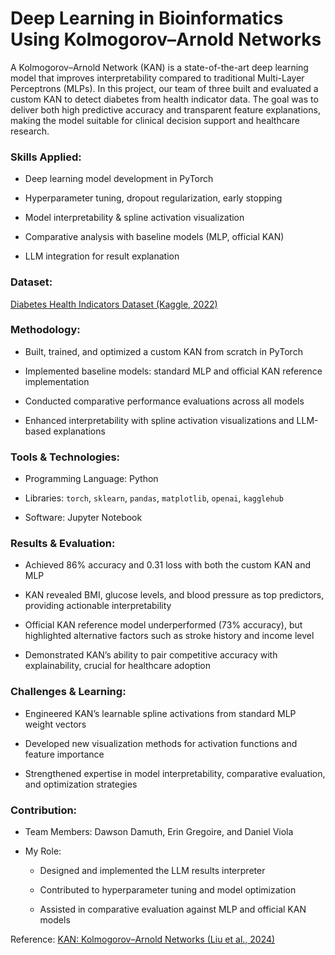 # Deep Learning in Bioinformatics Using Kolmogorov–Arnold Networks

A Kolmogorov–Arnold Network (KAN) is a state-of-the-art deep learning model that improves interpretability compared to traditional Multi-Layer Perceptrons (MLPs). In this project, our team of three built and evaluated a custom KAN to detect diabetes from health indicator data. The goal was to deliver both high predictive accuracy and transparent feature explanations, making the model suitable for clinical decision support and healthcare research.

### Skills Applied:

- Deep learning model development in PyTorch

- Hyperparameter tuning, dropout regularization, early stopping

- Model interpretability & spline activation visualization

- Comparative analysis with baseline models (MLP, official KAN)

- LLM integration for result explanation

### Dataset:
[Diabetes Health Indicators Dataset (Kaggle, 2022)](https://www.kaggle.com/datasets/alexteboul/diabetes-health-indicators-dataset)

### Methodology:

- Built, trained, and optimized a custom KAN from scratch in PyTorch

- Implemented baseline models: standard MLP and official KAN reference implementation

- Conducted comparative performance evaluations across all models

- Enhanced interpretability with spline activation visualizations and LLM-based explanations

### Tools & Technologies:

- Programming Language: Python

- Libraries: `torch`, `sklearn`, `pandas`, `matplotlib`, `openai`, `kagglehub`

- Software: Jupyter Notebook
 
### Results & Evaluation:

- Achieved 86% accuracy and 0.31 loss with both the custom KAN and MLP

- KAN revealed BMI, glucose levels, and blood pressure as top predictors, providing actionable interpretability

- Official KAN reference model underperformed (73% accuracy), but highlighted alternative factors such as stroke history and income level

- Demonstrated KAN’s ability to pair competitive accuracy with explainability, crucial for healthcare adoption

### Challenges & Learning:

- Engineered KAN’s learnable spline activations from standard MLP weight vectors

- Developed new visualization methods for activation functions and feature importance

- Strengthened expertise in model interpretability, comparative evaluation, and optimization strategies

### Contribution:

- Team Members: Dawson Damuth, Erin Gregoire, and Daniel Viola

- My Role:

  - Designed and implemented the LLM results interpreter

  - Contributed to hyperparameter tuning and model optimization

  - Assisted in comparative evaluation against MLP and official KAN models
 
 

Reference: [KAN: Kolmogorov–Arnold Networks (Liu et al., 2024)](https://arxiv.org/abs/2404.19756)
 
